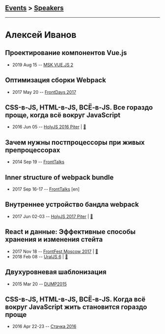## [Events](../README.md) > [Speakers](../speakers.md)
---

# Алексей Иванов

## Проектирование компонентов Vue.js
- 2019 Aug 15 -- [MSK VUE.JS 2](https://www.youtube.com/watch?v=p1EEz47BIwg)    
## Оптимизация сборки Webpack
- 2017 May 20 -- [FrontDays 2017](https://youtu.be/lgPs_hnIA_M)    
## CSS-в-JS, HTML-в-JS, ВСЁ-в-JS. Все гораздо проще, когда всё вокруг JavaScript
- 2016 Jun 05 -- [HolyJS 2016 Piter](https://www.youtube.com/watch?v=36mxhtxWCI4)  | [:notebook:](http://public.jugru.org/holyjs/2016/spb/day_1/track_1/ivanov.pdf)  
## Зачем нужны постпроцессоры при живых препроцессорах
- 2014 Sep 19 -- [FrontTalks](https://events.yandex.ru/lib/talks/2229/)    
## Inner structure of webpack bundle
- 2017 Sep 16-17 -- [FrontTalks](https://events.yandex.ru/lib/talks/4854/) [en]   
## Внутреннее устройство бандла webpack
- 2017 Jun 02-03 -- [HolyJS 2017 Piter](https://www.youtube.com/watch?v=jE1ibm037Fo)  | [:notebook:](https://assets.contentful.com/nn534z2fqr9f/6grHdTSZYkuG2iqOY82QSG/58bb4494f3b28e8470d1f7a52c63aa4e/Alexey_Ivanov_Inner_structure_of_webpack_bundle.pdf)  
## React и данные: Эффективные способы хранения и изменения стейта
- 2017 Nov 18 -- [FrontFest Moscow 2017](https://youtu.be/6m950Hqr_eI)  | [:notebook:](https://speakerdeck.com/frontfest/alieksiei-ivanov)  
- 2018 Feb 08 -- [UralJS 6](https://youtu.be/W0vZQaWqopw)  | [:notebook:](https://goo.gl/TXDCYL)  
## Двухуровневая шаблонизация
- 2015 Mar 20 -- [DUMP2015](https://www.youtube.com/watch?v=7Zj-Ihc8okc)    
## CSS-в-JS, HTML-в-JS, ВСЁ-в-JS. Когда всё вокруг JavaScript жить становится гораздо проще
- 2016 Apr 22-23 -- [Стачка 2016](https://www.youtube.com/watch?v=pPR0M-6eP20)    
